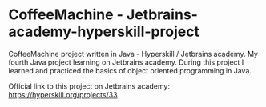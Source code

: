# CoffeeMachine - Jetbrains-academy-hyperskill-project
CoffeeMachine project written in Java - Hyperskill / Jetbrains academy. My fourth Java project learning on Jetbrains academy. During this project I learned and practiced the basics of object oriented programming in Java.

Official link to this project on Jetbrains academy: https://hyperskill.org/projects/33
